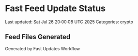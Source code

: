 # Fast Feed Update Status
Last updated: Sat Jul 26 20:00:08 UTC 2025
Categories: crypto

## Feed Files Generated

Generated by Fast Updates Workflow
